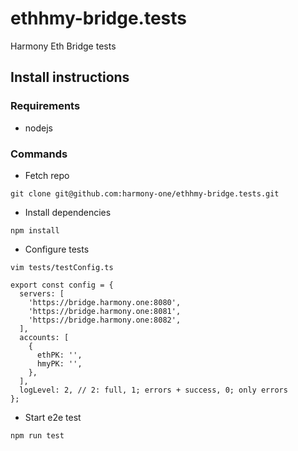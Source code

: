 # ethhmy-bridge.tests
Harmony Eth Bridge tests

## Install instructions

### Requirements 

* nodejs 

### Commands

* Fetch repo 

```
git clone git@github.com:harmony-one/ethhmy-bridge.tests.git
```

* Install dependencies

```
npm install
```

* Configure tests

```
vim tests/testConfig.ts
```

```
export const config = {
  servers: [
    'https://bridge.harmony.one:8080',
    'https://bridge.harmony.one:8081',
    'https://bridge.harmony.one:8082',
  ],
  accounts: [
    {
      ethPK: '',
      hmyPK: '',
    },
  ],
  logLevel: 2, // 2: full, 1; errors + success, 0; only errors
};
```


* Start e2e test

```
npm run test
```
